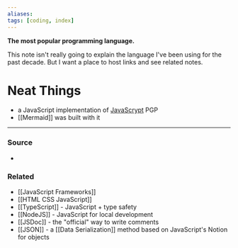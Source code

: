 ```yaml
---
aliases: 
tags: [coding, index]
---
```

**The most popular programming language.**

This note isn't really going to explain the language I've been using for the past decade. But I want a place to host links and see related notes.

# Neat Things
- a JavaScript implementation of 
[JavaScrypt]([](https://www.fourmilab.ch/javascrypt/)) PGP
- [[Mermaid]] was built with it
---
### Source
- 

### Related
- [[JavaScript Frameworks]]
- [[HTML CSS JavaScript]]
- [[TypeScript]] - JavaScript + type safety
- [[NodeJS]] - JavaScript for local development
- [[JSDoc]] - the "official" way to write comments
- [[JSON]] - a [[Data Serialization]] method based on JavaScript's Notion for objects
 